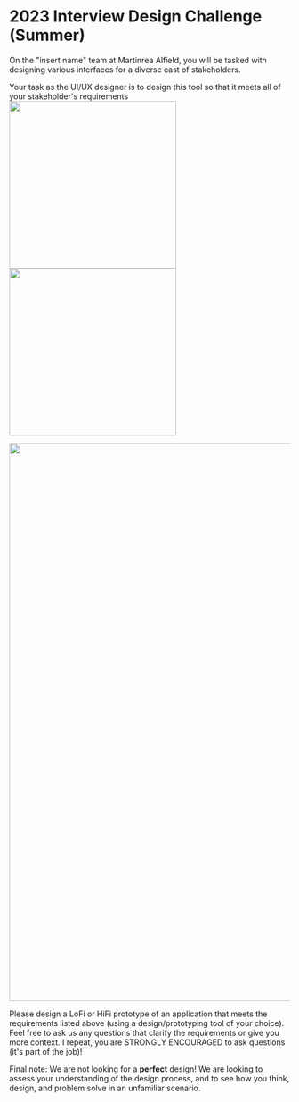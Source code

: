 # 2023 Interview Design Challenge (Summer)
On the "insert name" team at Martinrea Alfield, you will be tasked with designing various interfaces for a diverse cast of stakeholders.

Your task as the UI/UX designer is to design this tool so that it meets all of your stakeholder's requirements
<img src="https://user-images.githubusercontent.com/44929206/221626394-c4e5b498-5098-4644-86f7-11e40021c68c.jpg" width="300">   <img src="https://user-images.githubusercontent.com/44929206/221626410-51e79413-0a86-4384-81ca-508abe4be22a.jpg" width="300">

<img src="https://user-images.githubusercontent.com/44929206/221627061-d2c6e5bb-b119-4cab-8202-caf2d3daed60.png" width="1000">

Please design a LoFi or HiFi prototype of an application that meets the requirements listed above (using a design/prototyping tool of your choice). Feel free to ask us any questions that clarify the requirements or give you more context. I repeat, you are STRONGLY ENCOURAGED to ask questions (it's part of the job)!

Final note: We are not looking for a **perfect** design! We are looking to assess your understanding of the design process, and to see how you think, design, and problem solve in an unfamiliar scenario.

